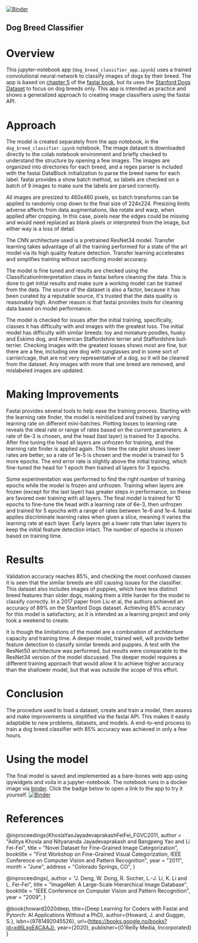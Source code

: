 ﻿[![Binder](https://mybinder.org/badge_logo.svg)](https://mybinder.org/v2/gh/Rexus28/dog-breed-classifier/HEAD?urlpath=%2Fvoila%2Frender%2Fdog_breed_classifier_app.ipynb)

## Dog Breed Classifier
# Overview
This jupyter-notebook app (`dog_breed_classifier_app.ipynb`) uses a trained
convolutional neural-network to classify images of dogs by their breed. The
app is based on
[chapter 5](https://github.com/fastai/fastbook/blob/master/05_pet_breeds.ipynb)
of the [fastai book](https://github.com/fastai), but its uses the
[Stanford Dogs Dataset](http://vision.stanford.edu/aditya86/ImageNetDogs/)
to focus on dog breeds only. This app is intended as practice and shows a
generalized approach to creating image classifiers using the fastai API.

# Approach
The model is created separately from the app notebook, in the
`dog_breed_classifier.ipynb` notebook.
The image dataset is downloaded directly to the colab notebook environment and
briefly checked to understand the structure by opening a few images. 
The images are organized into directories for each breed, and a regex parser is
included with the fastai DataBlock initialization to parse the breed name
for each label. fastai provides a show batch method, so labels are checked on
a batch of 9 images to make sure the labels are parsed correctly.

All images are presized to 460x460 pixels, so batch transforms can be
applied to randomly crop down to the final size of 224x224. Presizing limits
adverse affects from data augmentations, like rotate and warp, when applied
after cropping. In this case, pixels near the edges could be missing and would
need replaced as blank pixels or interpreted from the image, but either way
is a loss of detail.

The CNN architecture used is a pretrained ResNet34 model. Transfer
learning takes advantage of all the training performed for a state of
the art model via its high quality feature detection. Transfer learning
accelerates and simplifies training without sacrificing model accuracy.

The model is fine tuned and results are checked using the
ClassificationInterpretation class in fastai before cleaning the data. This is
done to get initial results and make sure a working model can be trained
from the data. The source of the dataset is also a factor, because it has been
curated by a reputable source, it's trusted that the data quality is reasonably
high. Another reason is that fastai provides tools for cleaning data based on
model performance. 

The model is checked for issues after the initial training, specifically,
classes it has difficulty with and images with the greatest loss.
The initial model has difficulty with similar breeds: toy and miniature
poodles, husky and Eskimo dog, and American
Staffordshire terrier and Staffordshire bull-terrier. Checking images with
the greatest losses shows most are fine, but there are a few, including one
dog with sunglasses and in some sort of carrier/cage, that are not very
representative of a dog, so it will be cleaned from the dataset. Any images
with more that one breed are removed, and mislabeled images are updated.

# Making Improvements
Fastai provides several tools to help ease the training process. Starting with
the learning rate finder, the model is reinitialized and trained by varying
learning rate on different mini-batches. Plotting losses to learning rate
reveals the ideal rate or range of rates based on the current parameters. A
rate of 6e-3 is chosen, and the head (last layer) is trained for 3 epochs.
After fine tuning the head all layers are unfrozen for training, and the 
learning rate finder is applied again. This time the rate plot shows lower
rates are better, so a rate of 1e-5 is chosen and the model is trained for
5 more epochs. The end error rate is slightly above the initial training, 
which fine-tuned the head for 1 epoch then trained all layers for 3 epochs.

Some experimentation was performed to find the right number of training epochs
while the model is frozen and unfrozen. Training when layers are frozen
(except for the last layer) has greater steps in performance, so these are
favored over training with all layers. The final model is trained
for 10 epochs to fine-tune the head with a learning rate of 6e-3, then
unfrozen and trained for 5 epochs with a range of rates between 1e-6 and 1e-4.
fastai applies discriminate learning rates when given a slice, meaning it
varies the learning rate at each layer. Early layers get a
lower rate than later layers to keep the initial feature detection intact.
The number of epochs is chosen based on training time.

# Results
Validation accuracy reaches 85%, and checking the most confused classes it is
seen that the similar breeds are still causing issues for the classifier. This
dataset also includes images of puppies, which have less distinct breed
features than older dogs, making them a little harder for the model to
classify correctly. In a 2017 paper from Liu et al, the authors achieved an
accuracy of 89% on the Stanford Dogs dataset. Achieving 85% accuracy for this
model is satisfactory, as it is intended as a learning project and only took
a weekend to create.

It is though the limitations of the model are a combination of architecture
capacity and training time. A deeper model, trained well, will provide better
feature detection to classify similar breeds and puppies.
A test with the ResNet50 architecture was performed,
but results were comparable to the ResNet34 version of the model discussed.
The deeper model requires a different training approach that would allow it to
achieve higher accuracy than the shallower model, but that was outside the
scope of this effort.

# Conclusion
The procedure used to load a dataset, create and train a model, then assess and
make improvements is simplified via the fastai API. This makes it easily
adaptable to new problems, datasets, and models. A end-to-end process to
train a dog breed classifier with 85% accuracy was achieved in only a few
hours.

# Using the model
The final model is saved and implemented as a bare-bones web app using
ipywidgets and voila in a jupyter-notebook. The notebook runs in a docker
image via [binder](https://mybinder.org). Click the badge below to open a
link to the app to try it yourself.
[![Binder](https://mybinder.org/badge_logo.svg)](https://mybinder.org/v2/gh/Rexus28/dog-breed-classifier/HEAD?urlpath=%2Fvoila%2Frender%2Fdog_breed_classifier_app.ipynb)

# References
@inproceedings{KhoslaYaoJayadevaprakashFeiFei_FGVC2011,
author = "Aditya Khosla and Nityananda Jayadevaprakash and Bangpeng Yao and Li Fei-Fei",
title = "Novel Dataset for Fine-Grained Image Categorization",
booktitle = "First Workshop on Fine-Grained Visual Categorization, IEEE Conference on Computer Vision and Pattern Recognition",
year = "2011",
month = "June",
address = "Colorado Springs, CO",
}

@inproceedings{,
author = "J. Deng, W. Dong, R. Socher, L.-J. Li, K. Li and L. Fei-Fei",
title = "ImageNet: A Large-Scale Hierarchical Image Database",
booktitle = "IEEE Conference on Computer Vision and Pattern Recognition",
year = "2009",
}

@book{howard2020deep,
title={Deep Learning for Coders with Fastai and Pytorch: AI Applications Without a PhD},
author={Howard, J. and Gugger, S.},
isbn={9781492045526},
url={https://books.google.no/books?id=xd6LxgEACAAJ},
year={2020},
publisher={O'Reilly Media, Incorporated}
}

